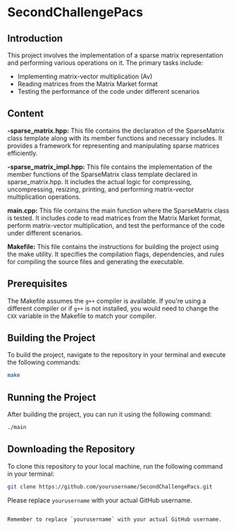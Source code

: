 # SecondChallengePacs

## Introduction

This project involves the implementation of a sparse matrix representation and performing various operations on it. The primary tasks include:

- Implementing matrix-vector multiplication (Av)
- Reading matrices from the Matrix Market format
- Testing the performance of the code under different scenarios

## Content
**-sparse_matrix.hpp:** This file contains the declaration of the SparseMatrix class template along with its member functions and necessary includes. It provides a framework for representing and manipulating sparse matrices efficiently.

**-sparse_matrix_impl.hpp:** This file contains the implementation of the member functions of the SparseMatrix class template declared in sparse_matrix.hpp. It includes the actual logic for compressing, uncompressing, resizing, printing, and performing matrix-vector multiplication operations.

**main.cpp:** This file contains the main function where the SparseMatrix class is tested. It includes code to read matrices from the Matrix Market format, perform matrix-vector multiplication, and test the performance of the code under different scenarios.

**Makefile:** This file contains the instructions for building the project using the make utility. It specifies the compilation flags, dependencies, and rules for compiling the source files and generating the executable.

## Prerequisites

The Makefile assumes the `g++` compiler is available. If you're using a different compiler or if `g++` is not installed, you would need to change the `CXX` variable in the Makefile to match your compiler.

## Building the Project

To build the project, navigate to the repository in your terminal and execute the following commands:

```bash
make
```

## Running the Project

After building the project, you can run it using the following command:

```bash
./main
```

## Downloading the Repository

To clone this repository to your local machine, run the following command in your terminal:

```bash
git clone https://github.com/yourusername/SecondChallengePacs.git
```

Please replace `yourusername` with your actual GitHub username.
```

Remember to replace `yourusername` with your actual GitHub username. 
